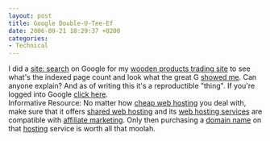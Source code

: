 ```yaml
---
layout: post
title: Google Double-U-Tee-Ef
date: 2006-09-21 18:29:37 +0200
categories:
- Technical
---
```

<p>I did a <a href="http://www.google.com/help/features.html#sitesearch">site: search</a> on Google for my <a href="http://www.woodprofit.com">wooden products trading site</a> to see what's the indexed page count and look what the great G <a href="http://www.rusiczki.net/blog/blogpics/woodprofit-site-search.php">showed me</a>. Can anyone explain? And as of writing this it's a reproductible "thing". If you're logged into Google <a href="http://www.google.com/search?q=site%3Awoodprofit.com">click here</a>.<br />
Informative Resource: No matter how <a href="http://www.thehostplanet.com">cheap web hosting</a> you deal with, make sure that it offers <a href="http://www.asharedhosting.com">shared web hosting</a> and its <a href="http://www.hostqueue.com">web hosting services</a> are compatible with <a href="http://www.affiliateladder.net">affiliate marketing</a>. Only then purchasing a <a href="http://www.iseeq.co.uk/c/domain-registration.htm">domain name</a> on that <a href="http://www.iseeq.com/c/web-hosting.htm">hosting</a> service is worth all that moolah.</p>
